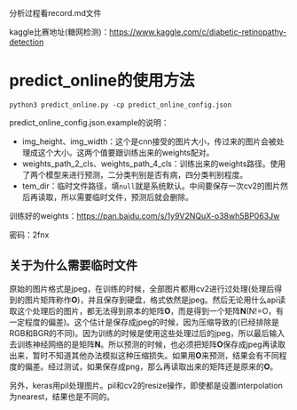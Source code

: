 分析过程看record.md文件

kaggle比赛地址(糖网检测)：https://www.kaggle.com/c/diabetic-retinopathy-detection

# predict_online的使用方法
```
python3 predict_online.py -cp predict_online_config.json
```

predict_online_config.json.example的说明：

* img_height、img_width：这个是cnn接受的图片大小，传过来的图片会被处理成这个大小。这两个值要跟训练出来的weights配对。
* weights_path_2_cls、weights_path_4_cls：训练出来的weights路径。使用了两个模型来进行预测，二分类判别是否有病，四分类判别程度。
* tem_dir：临时文件路径，填`null`就是系统默认。中间要保存一次cv2的图片然后再读取，所以需要临时文件，预测后就会删除。

训练好的weights：https://pan.baidu.com/s/1y9V2NQuX-o38wh5BP063Jw 

密码：2fnx

## 关于为什么需要临时文件
原始的图片格式是jpeg，在训练的时候，全部图片都用cv2进行过处理(处理后得到的图片矩阵称作**O**)，并且保存到硬盘，格式依然是jpeg。然后无论用什么api读取这个处理后的图片，都无法得到原本的矩阵**O**，而是得到一个矩阵**N**(N!=O，有一定程度的偏差)。这个估计是保存成jpeg的时候，因为压缩导致的(已经排除是RGB和BGR的不同)。因为训练的时候是使用这些处理过后的jpeg，所以最后输入去训练神经网络的是矩阵**N**。所以预测的时候，也必须把矩阵**O**保存成jpeg再读取出来，暂时不知道其他办法模拟这种压缩损失。如果用**O**来预测，结果会有不同程度的偏差。经过测试，如果保存成png，那么再读取出来的矩阵还是原来的**O**。

另外，keras用pil处理图片。pil和cv2的resize操作，即使都是设置interpolation为nearest，结果也是不同的。